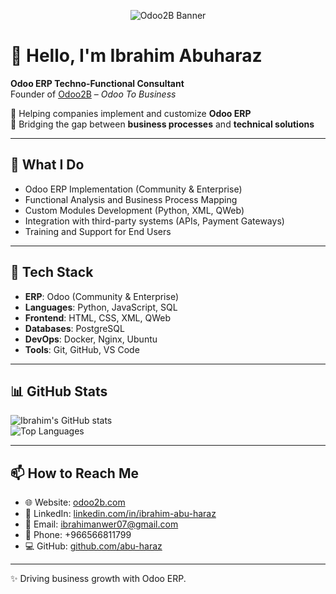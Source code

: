 <p align="center">
  <img src="odoo.png" alt="Odoo2B Banner"/>
</p>

# 👋 Hello, I'm Ibrahim Abuharaz  

**Odoo ERP Techno-Functional Consultant**  
Founder of [Odoo2B](https://odoo2b.com) – *Odoo To Business*  

🔹 Helping companies implement and customize **Odoo ERP**  
🔹 Bridging the gap between **business processes** and **technical solutions**  

---

## 💼 What I Do
- Odoo ERP Implementation (Community & Enterprise)  
- Functional Analysis and Business Process Mapping  
- Custom Modules Development (Python, XML, QWeb)  
- Integration with third-party systems (APIs, Payment Gateways)  
- Training and Support for End Users  

---

## 🚀 Tech Stack
- **ERP**: Odoo (Community & Enterprise)  
- **Languages**: Python, JavaScript, SQL  
- **Frontend**: HTML, CSS, XML, QWeb  
- **Databases**: PostgreSQL  
- **DevOps**: Docker, Nginx, Ubuntu  
- **Tools**: Git, GitHub, VS Code  

---

## 📊 GitHub Stats
![Ibrahim's GitHub stats](https://github-readme-stats.vercel.app/api?username=YOUR-USERNAME&show_icons=true&theme=radical)  
![Top Languages](https://github-readme-stats.vercel.app/api/top-langs/?username=YOUR-USERNAME&layout=compact&theme=radical)  

---

## 📫 How to Reach Me
- 🌐 Website: [odoo2b.com](https://odoo2b.com)  
- 💼 LinkedIn: [linkedin.com/in/ibrahim-abu-haraz](https://www.linkedin.com/in/ibrahim-abu-haraz)  
- 📧 Email: ibrahimanwer07@gmail.com  
- 📱 Phone: +966566811799  
- 💻 GitHub: [github.com/abu-haraz
](https://github.com/abu-haraz
)  

---
✨ Driving business growth with Odoo ERP.
